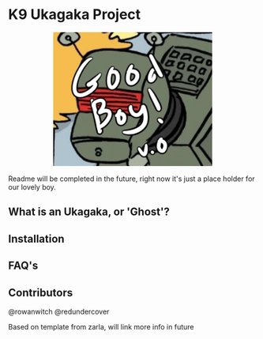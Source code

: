 # K9 Ukagaka Project
<p align="center">
  <img width="322" height="271" src="https://github.com/RedUndercover/k9-ukagaka/blob/master/r_k9/thumbnail.png">
</p>

Readme will be completed in the future, right now it's just a place holder for our lovely boy.
## What is an Ukagaka, or 'Ghost'?

## Installation

## FAQ's

## Contributors
@rowanwitch
@redundercover

Based on template from zarla, will link more info in future
